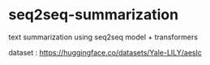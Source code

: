 # seq2seq-summarization
text summarization using seq2seq model + transformers

dataset : https://huggingface.co/datasets/Yale-LILY/aeslc 
